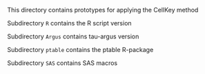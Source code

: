 This directory contains prototypes for applying the CellKey method

Subdirectory `R` contains the R script version

Subdirectory `Argus` contains tau-argus version 

Subdirectory `ptable` contains the ptable R-package

Subdirectory `SAS` contains SAS macros
